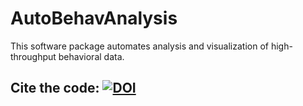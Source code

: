 # AutoBehavAnalysis
This software package automates analysis and visualization of high-throughput behavioral data.

## Cite the code: [![DOI](https://zenodo.org/badge/415698370.svg)](https://zenodo.org/badge/latestdoi/415698370)

